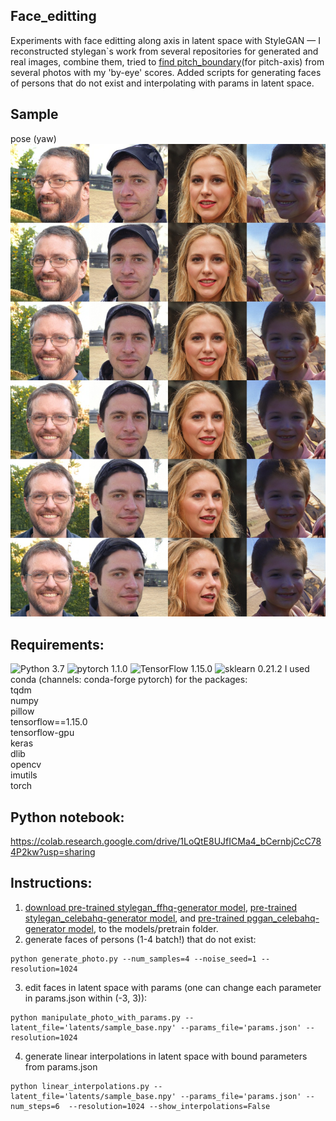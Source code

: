## Face_editting
Experiments with face editting along axis in latent space with StyleGAN &mdash;
I reconstructed stylegan`s work from several repositories for generated and real images, combine them, tried to [find pitch_boundary](https://colab.research.google.com/drive/1xBtH-c1hmhoZ6X8KIpxyYB1li3x38ipE?usp=sharing)(for pitch-axis) from several photos with my 'by-eye' scores. 
Added scripts for generating faces of persons that do not exist and interpolating with params in latent space. 

## Sample
pose (yaw)
![Teaser image](./sample.jpeg)


## Requirements:
![Python 3.7](https://img.shields.io/badge/python-3.7-green.svg?style=plastic)
![pytorch 1.1.0](https://img.shields.io/badge/pytorch-1.1.0-green.svg?style=plastic)
![TensorFlow 1.15.0](https://img.shields.io/badge/tensorflow-1.15.0-green.svg?style=plastic)
![sklearn 0.21.2](https://img.shields.io/badge/sklearn-0.21.2-green.svg?style=plastic)
I used conda (channels: conda-forge pytorch) for the packages:<br>
tqdm <br>
numpy <br>
pillow <br>
tensorflow==1.15.0 <br>
tensorflow-gpu <br>
keras <br>
dlib <br>
opencv <br>
imutils <br>
torch <br>

## Python notebook:
https://colab.research.google.com/drive/1LoQtE8UJfICMa4_bCernbjCcC784P2kw?usp=sharing

## Instructions:
1) [download pre-trained stylegan_ffhq-generator model](https://www.dropbox.com/s/qyv37eaobnow7fu/stylegan_ffhq.pth?dl=1),
[pre-trained stylegan_celebahq-generator model](https://www.dropbox.com/s/nmo2g3u0qt7x70m/stylegan_celebahq.pth?dl=1),
 and [pre-trained pggan_celebahq-generator model](https://www.dropbox.com/s/t74z87pk3cf8ny7/pggan_celebahq.pth?dl=1),
 to the models/pretrain folder.
2) generate faces of persons (1-4 batch!) that do not exist:
```
python generate_photo.py --num_samples=4 --noise_seed=1 --resolution=1024
```
3) edit faces in latent space with params (one can change each parameter in params.json within (-3, 3)): 
```
python manipulate_photo_with_params.py --latent_file='latents/sample_base.npy' --params_file='params.json' --resolution=1024
```
4) generate linear interpolations in latent space with bound parameters from params.json
```
python linear_interpolations.py --latent_file='latents/sample_base.npy' --params_file='params.json' --num_steps=6  --resolution=1024 --show_interpolations=False
```
